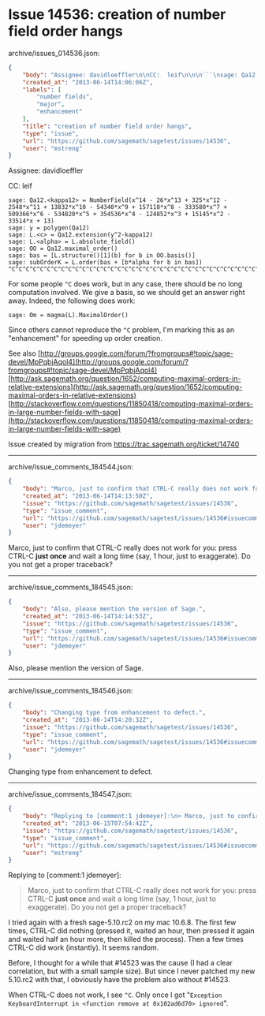 # Issue 14536: creation of number field order hangs

archive/issues_014536.json:
```json
{
    "body": "Assignee: davidloeffler\n\nCC:  leif\n\n\n```\nsage: Qa12.<kappa12> = NumberField(x^14 - 26*x^13 + 325*x^12 - 2548*x^11 + 13832*x^10 - 54340*x^9 + 157118*x^8 - 333580*x^7 + 509366*x^6 - 534820*x^5 + 354536*x^4 - 124852*x^3 + 15145*x^2 - 33514*x + 13)\nsage: y = polygen(Qa12)\nsage: L.<c> = Qa12.extension(y^2-kappa12)\nsage: L.<alpha> = L.absolute_field()\nsage: OO = Qa12.maximal_order()\nsage: bas = [L.structure()[1](b) for b in OO.basis()]\nsage: subOrderK = L.order(bas + [b*alpha for b in bas])\n^C^C^C^C^C^C^C^C^C^C^C^C^C^C^C^C^C^C^C^C^C^C^C^C^C^C^C^C^C^C^C^C^C^C^C^C^C^C^C^C^C^C^C^C^C^C^C^C^C^C^C^C^C^C^C^C^C^C^C^C^C^C^C^C^C^C^C^C^C^C^C^C^C^C^C^C^C^C^C^C^C^C^C^C^C^C^C^C^C^C^C^C^C^C^C^C^C^C^C^C^C^C^C^C^C^C^C^C^C^C^C^C^C^C^C^C^C^C^C^C^C^C^C^C^C^C^C^C^C^C^C^C^C^C^C^C^C^C^C^C^C^C^C^C^C^C^C^C^C^C^C^C^C^C^C^C^C^C^C^C^C^C^C^C^C^C^C^C^C^C^C^C^C^C^C^C^C^C^C^C^C^C^C^C^C^C^C^C^C^C^C^C^C^C^C^C^C^C^C^C\n```\n\nFor some people `^C` does work, but in any case, there should be no long computation involved. We give a basis, so we should get an answer right away.\nIndeed, the following does work:\n\n```\nsage: Om = magma(L).MaximalOrder()\n```\n\n\nSince others cannot reproduce the `^C` problem, I'm marking this as an \"enhancement\" for speeding up order creation.\n\nSee also\n[http://groups.google.com/forum/?fromgroups#!topic/sage-devel/MpPqbjAqol4](http://groups.google.com/forum/?fromgroups#!topic/sage-devel/MpPqbjAqol4)\n[http://ask.sagemath.org/question/1652/computing-maximal-orders-in-relative-extensions](http://ask.sagemath.org/question/1652/computing-maximal-orders-in-relative-extensions)\n[http://stackoverflow.com/questions/11850418/computing-maximal-orders-in-large-number-fields-with-sage](http://stackoverflow.com/questions/11850418/computing-maximal-orders-in-large-number-fields-with-sage)\n\nIssue created by migration from https://trac.sagemath.org/ticket/14740\n\n",
    "created_at": "2013-06-14T14:06:06Z",
    "labels": [
        "number fields",
        "major",
        "enhancement"
    ],
    "title": "creation of number field order hangs",
    "type": "issue",
    "url": "https://github.com/sagemath/sagetest/issues/14536",
    "user": "mstreng"
}
```
Assignee: davidloeffler

CC:  leif


```
sage: Qa12.<kappa12> = NumberField(x^14 - 26*x^13 + 325*x^12 - 2548*x^11 + 13832*x^10 - 54340*x^9 + 157118*x^8 - 333580*x^7 + 509366*x^6 - 534820*x^5 + 354536*x^4 - 124852*x^3 + 15145*x^2 - 33514*x + 13)
sage: y = polygen(Qa12)
sage: L.<c> = Qa12.extension(y^2-kappa12)
sage: L.<alpha> = L.absolute_field()
sage: OO = Qa12.maximal_order()
sage: bas = [L.structure()[1](b) for b in OO.basis()]
sage: subOrderK = L.order(bas + [b*alpha for b in bas])
^C^C^C^C^C^C^C^C^C^C^C^C^C^C^C^C^C^C^C^C^C^C^C^C^C^C^C^C^C^C^C^C^C^C^C^C^C^C^C^C^C^C^C^C^C^C^C^C^C^C^C^C^C^C^C^C^C^C^C^C^C^C^C^C^C^C^C^C^C^C^C^C^C^C^C^C^C^C^C^C^C^C^C^C^C^C^C^C^C^C^C^C^C^C^C^C^C^C^C^C^C^C^C^C^C^C^C^C^C^C^C^C^C^C^C^C^C^C^C^C^C^C^C^C^C^C^C^C^C^C^C^C^C^C^C^C^C^C^C^C^C^C^C^C^C^C^C^C^C^C^C^C^C^C^C^C^C^C^C^C^C^C^C^C^C^C^C^C^C^C^C^C^C^C^C^C^C^C^C^C^C^C^C^C^C^C^C^C^C^C^C^C^C^C^C^C^C^C^C^C
```

For some people `^C` does work, but in any case, there should be no long computation involved. We give a basis, so we should get an answer right away.
Indeed, the following does work:

```
sage: Om = magma(L).MaximalOrder()
```


Since others cannot reproduce the `^C` problem, I'm marking this as an "enhancement" for speeding up order creation.

See also
[http://groups.google.com/forum/?fromgroups#!topic/sage-devel/MpPqbjAqol4](http://groups.google.com/forum/?fromgroups#!topic/sage-devel/MpPqbjAqol4)
[http://ask.sagemath.org/question/1652/computing-maximal-orders-in-relative-extensions](http://ask.sagemath.org/question/1652/computing-maximal-orders-in-relative-extensions)
[http://stackoverflow.com/questions/11850418/computing-maximal-orders-in-large-number-fields-with-sage](http://stackoverflow.com/questions/11850418/computing-maximal-orders-in-large-number-fields-with-sage)

Issue created by migration from https://trac.sagemath.org/ticket/14740





---

archive/issue_comments_184544.json:
```json
{
    "body": "Marco, just to confirm that CTRL-C really does not work for you: press CTRL-C **just once** and wait a long time (say, 1 hour, just to exaggerate). Do you not get a proper traceback?",
    "created_at": "2013-06-14T14:13:50Z",
    "issue": "https://github.com/sagemath/sagetest/issues/14536",
    "type": "issue_comment",
    "url": "https://github.com/sagemath/sagetest/issues/14536#issuecomment-184544",
    "user": "jdemeyer"
}
```

Marco, just to confirm that CTRL-C really does not work for you: press CTRL-C **just once** and wait a long time (say, 1 hour, just to exaggerate). Do you not get a proper traceback?



---

archive/issue_comments_184545.json:
```json
{
    "body": "Also, please mention the version of Sage.",
    "created_at": "2013-06-14T14:14:53Z",
    "issue": "https://github.com/sagemath/sagetest/issues/14536",
    "type": "issue_comment",
    "url": "https://github.com/sagemath/sagetest/issues/14536#issuecomment-184545",
    "user": "jdemeyer"
}
```

Also, please mention the version of Sage.



---

archive/issue_comments_184546.json:
```json
{
    "body": "Changing type from enhancement to defect.",
    "created_at": "2013-06-14T14:20:32Z",
    "issue": "https://github.com/sagemath/sagetest/issues/14536",
    "type": "issue_comment",
    "url": "https://github.com/sagemath/sagetest/issues/14536#issuecomment-184546",
    "user": "jdemeyer"
}
```

Changing type from enhancement to defect.



---

archive/issue_comments_184547.json:
```json
{
    "body": "Replying to [comment:1 jdemeyer]:\n> Marco, just to confirm that CTRL-C really does not work for you: press CTRL-C **just once** and wait a long time (say, 1 hour, just to exaggerate). Do you not get a proper traceback?\n\nI tried again with a fresh sage-5.10.rc2 on my mac 10.6.8. The first few times, CTRL-C did nothing (pressed it, waited an hour, then pressed it again and waited half an hour more, then killed the process). Then a few times CTRL-C did work (instantly). It seems random.\n\nBefore, I thought for a while that #14523 was the cause (I had a clear correlation, but with a small sample size). But since I never patched my new 5.10.rc2 with that, I obviously have the problem also without #14523.\n\nWhen CTRL-C does not work, I see `^C`. Only once I got \"`Exception KeyboardInterrupt in <function remove at 0x102ad6d70> ignored`\".",
    "created_at": "2013-06-15T07:54:42Z",
    "issue": "https://github.com/sagemath/sagetest/issues/14536",
    "type": "issue_comment",
    "url": "https://github.com/sagemath/sagetest/issues/14536#issuecomment-184547",
    "user": "mstreng"
}
```

Replying to [comment:1 jdemeyer]:
> Marco, just to confirm that CTRL-C really does not work for you: press CTRL-C **just once** and wait a long time (say, 1 hour, just to exaggerate). Do you not get a proper traceback?

I tried again with a fresh sage-5.10.rc2 on my mac 10.6.8. The first few times, CTRL-C did nothing (pressed it, waited an hour, then pressed it again and waited half an hour more, then killed the process). Then a few times CTRL-C did work (instantly). It seems random.

Before, I thought for a while that #14523 was the cause (I had a clear correlation, but with a small sample size). But since I never patched my new 5.10.rc2 with that, I obviously have the problem also without #14523.

When CTRL-C does not work, I see `^C`. Only once I got "`Exception KeyboardInterrupt in <function remove at 0x102ad6d70> ignored`".
